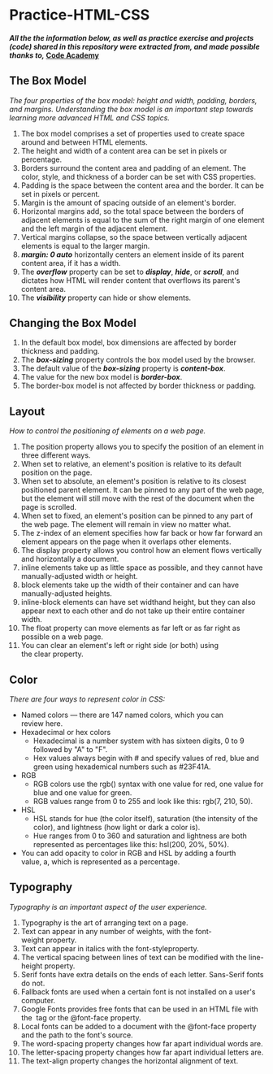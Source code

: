# Practice-HTML-CSS

#### _All the the information below, as well as practice exercise and projects (code) shared in this repository were extracted from, and made possible thanks to,_ [Code Academy](https://www.codecademy.com/)

## The Box Model

_The four properties of the box model: height and width, padding, borders, and margins. Understanding the box model is an important step towards learning more advanced HTML and CSS topics._ 

1. The box model comprises a set of properties used to create space around and between HTML elements.
2. The height and width of a content area can be set in pixels or percentage.
3. Borders surround the content area and padding of an element. The color, style, and thickness of a border can be set with CSS properties.
4. Padding is the space between the content area and the border. It can be set in pixels or percent.
5. Margin is the amount of spacing outside of an element's border.
6. Horizontal margins add, so the total space between the borders of adjacent elements is equal to the sum of the right margin of one element and the left margin of the adjacent element.
7. Vertical margins collapse, so the space between vertically adjacent elements is equal to the larger margin.
8. **_margin: 0 auto_** horizontally centers an element inside of its parent content area, if it has a width.
9. The **_overflow_** property can be set to **_display_**, **_hide_**, or **_scroll_**, and dictates how HTML will render content that overflows its parent's content area.
10. The **_visibility_** property can hide or show elements.


## Changing the Box Model

1. In the default box model, box dimensions are affected by border thickness and padding.
2. The **_box-sizing_** property controls the box model used by the browser.
3. The default value of the **_box-sizing_** property is **_content-box_**.
4. The value for the new box model is **_border-box_**.
5. The border-box model is not affected by border thickness or padding.

## Layout

_How to control the positioning of elements on a web page._

1.	The position property allows you to specify the position of an element in three different ways.
2.	When set to relative, an element's position is relative to its default position on the page.
3.	When set to absolute, an element's position is relative to its closest positioned parent element. It can be pinned to any part of the web page, but the element will still move with the rest of the document when the page is scrolled.
4.	When set to fixed, an element's position can be pinned to any part of the web page. The element will remain in view no matter what.
5.	The z-index of an element specifies how far back or how far forward an element appears on the page when it overlaps other elements.
6.	The display property allows you control how an element flows vertically and horizontally a document.
7.	inline elements take up as little space as possible, and they cannot have manually-adjusted width or height.
8.	block elements take up the width of their container and can have manually-adjusted heights.
9.	inline-block elements can have set widthand height, but they can also appear next to each other and do not take up their entire container width.
10.	The float property can move elements as far left or as far right as possible on a web page.
11.	You can clear an element's left or right side (or both) using the clear property.

## Color

_There are four ways to represent color in CSS:_

-	Named colors — there are 147 named colors, which you can review here.
- Hexadecimal or hex colors
  - Hexadecimal is a number system with has sixteen digits, 0 to 9 followed by "A" to "F".
  - Hex values always begin with # and specify values of red, blue and green using hexademical numbers such as #23F41A.
- RGB
  - RGB colors use the rgb() syntax with one value for red, one value for blue and one value for green.
  - RGB values range from 0 to 255 and look like this: rgb(7, 210, 50).
- HSL
  - HSL stands for hue (the color itself), saturation (the intensity of the color), and lightness (how light or dark a color is).
  - Hue ranges from 0 to 360 and saturation and lightness are both represented as percentages like this: hsl(200, 20%, 50%).
- You can add opacity to color in RGB and HSL by adding a fourth value, a, which is represented as a percentage.

## Typography

_Typography is an important aspect of the user experience._

1.	Typography is the art of arranging text on a page.
2.	Text can appear in any number of weights, with the font-weight property.
3.	Text can appear in italics with the font-styleproperty.
4.	The vertical spacing between lines of text can be modified with the line-height property.
5.	Serif fonts have extra details on the ends of each letter. Sans-Serif fonts do not.
6.	Fallback fonts are used when a certain font is not installed on a user's computer.
7.	Google Fonts provides free fonts that can be used in an HTML file with the <link> tag or the @font-face property.
8.	Local fonts can be added to a document with the @font-face property and the path to the font's source.
9.  The word-spacing property changes how far apart individual words are.
10.	The letter-spacing property changes how far apart individual letters are.
11.	The text-align property changes the horizontal alignment of text.
